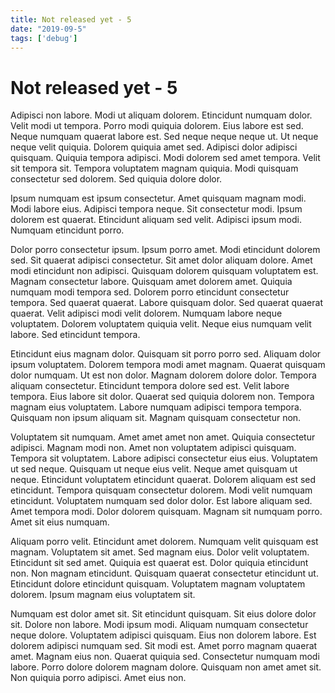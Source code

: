 ```yaml
---
title: Not released yet - 5
date: "2019-09-5"
tags: ['debug']
---
```


# Not released yet - 5

Adipisci non labore. Modi ut aliquam dolorem. Etincidunt numquam dolor. Velit modi ut tempora. Porro modi quiquia dolorem. Eius labore est sed. Neque numquam quaerat labore est. Sed neque neque neque ut. Ut neque neque velit quiquia. Dolorem quiquia amet sed. Adipisci dolor adipisci quisquam. Quiquia tempora adipisci. Modi dolorem sed amet tempora. Velit sit tempora sit. Tempora voluptatem magnam quiquia. Modi quisquam consectetur sed dolorem. Sed quiquia dolore dolor.

Ipsum numquam est ipsum consectetur. Amet quisquam magnam modi. Modi labore eius. Adipisci tempora neque. Sit consectetur modi. Ipsum dolorem est quaerat. Etincidunt aliquam sed velit. Adipisci ipsum modi. Numquam etincidunt porro.

Dolor porro consectetur ipsum. Ipsum porro amet. Modi etincidunt dolorem sed. Sit quaerat adipisci consectetur. Sit amet dolor aliquam dolore. Amet modi etincidunt non adipisci. Quisquam dolorem quisquam voluptatem est. Magnam consectetur labore. Quisquam amet dolorem amet. Quiquia numquam modi tempora sed. Dolorem porro etincidunt consectetur tempora. Sed quaerat quaerat. Labore quisquam dolor. Sed quaerat quaerat quaerat. Velit adipisci modi velit dolorem. Numquam labore neque voluptatem. Dolorem voluptatem quiquia velit. Neque eius numquam velit labore. Sed etincidunt tempora.

Etincidunt eius magnam dolor. Quisquam sit porro porro sed. Aliquam dolor ipsum voluptatem. Dolorem tempora modi amet magnam. Quaerat quisquam dolor numquam. Ut est non dolor. Magnam dolorem dolore dolor. Tempora aliquam consectetur. Etincidunt tempora dolore sed est. Velit labore tempora. Eius labore sit dolor. Quaerat sed quiquia dolorem non. Tempora magnam eius voluptatem. Labore numquam adipisci tempora tempora. Quisquam non ipsum aliquam sit. Magnam quisquam consectetur non.

Voluptatem sit numquam. Amet amet amet non amet. Quiquia consectetur adipisci. Magnam modi non. Amet non voluptatem adipisci quisquam. Tempora sit voluptatem. Labore adipisci consectetur eius eius. Voluptatem ut sed neque. Quisquam ut neque eius velit. Neque amet quisquam ut neque. Etincidunt voluptatem etincidunt quaerat. Dolorem aliquam est sed etincidunt. Tempora quisquam consectetur dolorem. Modi velit numquam etincidunt. Voluptatem numquam sed dolor dolor. Est labore aliquam sed. Amet tempora modi. Dolor dolorem quisquam. Magnam sit numquam porro. Amet sit eius numquam.

Aliquam porro velit. Etincidunt amet dolorem. Numquam velit quisquam est magnam. Voluptatem sit amet. Sed magnam eius. Dolor velit voluptatem. Etincidunt sit sed amet. Quiquia est quaerat est. Dolor quiquia etincidunt non. Non magnam etincidunt. Quisquam quaerat consectetur etincidunt ut. Etincidunt dolore etincidunt quisquam. Voluptatem magnam voluptatem dolorem. Ipsum magnam eius voluptatem sit.

Numquam est dolor amet sit. Sit etincidunt quisquam. Sit eius dolore dolor sit. Dolore non labore. Modi ipsum modi. Aliquam numquam consectetur neque dolore. Voluptatem adipisci quisquam. Eius non dolorem labore. Est dolorem adipisci numquam sed. Sit modi est. Amet porro magnam quaerat amet. Magnam eius non. Quaerat quiquia sed. Consectetur numquam modi labore. Porro dolore dolorem magnam dolore. Quisquam non amet amet sit. Non quiquia porro adipisci. Amet eius non.
